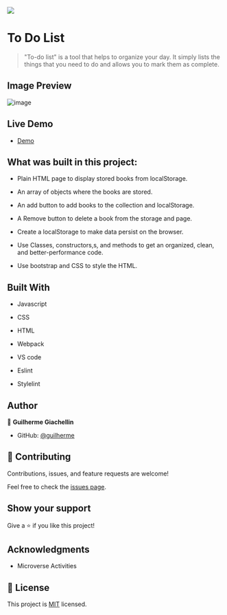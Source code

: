 ![](https://img.shields.io/badge/Microverse-blueviolet)

# To Do List

> "To-do list" is a tool that helps to organize your day. It simply lists the things that you need to do and allows you to mark them as complete.

## Image Preview
![image](https://user-images.githubusercontent.com/81584449/125695914-8999bca3-2cc6-49bc-97d3-04b5d95bb285.png)


##  Live Demo
- [Demo](https://guilhermegiachellin.github.io/To-Do-List/)

## What was built in this project:

- Plain HTML page to display stored books from localStorage.

- An array of objects where the books are stored.

- An add button to add books to the collection and localStorage.

- A Remove button to delete a book from the storage and page.

- Create a localStorage to make data persist on the browser.

- Use Classes, constructors,s, and methods to get an organized, clean, and better-performance code.

- Use bootstrap and CSS to style the HTML.


## Built With

- Javascript

- CSS

- HTML

- Webpack

- VS code

- Eslint

- Stylelint

## Author

👤 **Guilherme Giachellin**

- GitHub: [@guilherme](https://github.com/GuilhermeGiachellin)

## 🤝 Contributing

Contributions, issues, and feature requests are welcome!

Feel free to check the [issues page](https://github.com/GuilhermeGiachellin/To-Do-List/issues).


## Show your support

Give a ⭐️ if you like this project!


## Acknowledgments

- Microverse Activities


## 📝 License

This project is [MIT](https://github.com/GuilhermeGiachellin/To-Do-List/blob/main/LICENSE) licensed.
